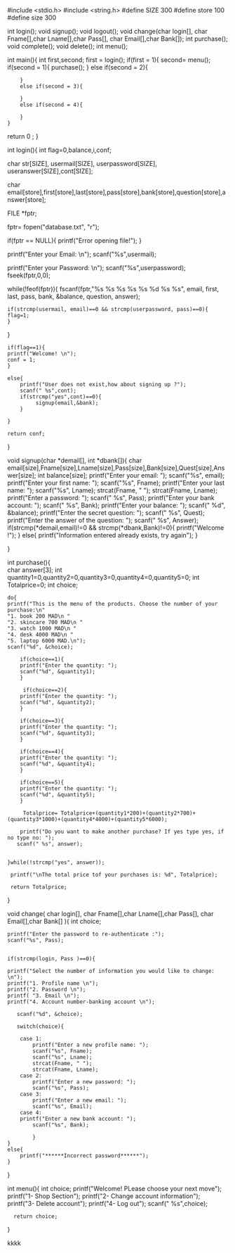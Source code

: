 #include <stdio.h>
#include <string.h>
#define SIZE 300
#define store 100
#define size 300

int login();
void signup();
void logout();
void change(char login[], char Fname[],char Lname[],char Pass[], char Email[],char Bank[]);
int purchase();
void complete();
void delete();
int menu();



 int main(){
     int first,second;
    first = login();
    if(first = 1){
        second= menu();
        if(second = 1){
            purchase();
        }
        else if(second = 2){

        }
        else if(second = 3){

        }
        else if(second = 4){

        }
    }

 return 0 ;
}


int login(){ 
int flag=0,balance,i,conf;

char str[SIZE], usermail[SIZE], userpassword[SIZE], useranswer[SIZE],cont[SIZE];

char email[store],first[store],last[store],pass[store],bank[store],question[store],answer[store];

FILE *fptr;

fptr= fopen("database.txt", "r");

if(fptr == NULL){
printf("Error opening file!");
}

printf("Enter your Email: \n");
scanf("%s",usermail);

printf("Enter your Password: \n");
scanf("%s",userpassword);
fseek(fptr,0,0);

while(!feof(fptr)){
    fscanf(fptr,"%s %s %s %s %s %d %s %s", email, first, last, pass, bank, &balance, question, answer);

    if(strcmp(usermail, email)==0 && strcmp(userpassword, pass)==0){
    flag=1;
    }
}    
 
    if(flag==1){
    printf("Welcome! \n");
    conf = 1;
    }

    else{
        printf("User does not exist,how about signing up ?");
        scanf(" %s",cont);
        if(strcmp("yes",cont)==0){
             signup(email,&bank);
        }

    }

    return conf;
}




void signup(char *demail[], int *dbank[]){ 
    char email[size],Fname[size],Lname[size],Pass[size],Bank[size],Quest[size],Answer[size];
    int balance[size];
	printf("Enter your email: ");
	scanf("%s", email);
	printf("Enter your first name: ");
	scanf("%s", Fname);
	printf("Enter your last name: ");
	scanf("%s", Lname);
	strcat(Fname, " ");
	strcat(Fname, Lname);
	printf("Enter a password: ");
	scanf(" %s", Pass);
	printf("Enter your bank account: ");
	scanf(" %s", Bank);
	printf("Enter your balance: ");
	scanf(" %d", &balance);
	printf("Enter the secret question: ");
	scanf(" %s", Quest);
	printf("Enter the answer of the question: ");
	scanf(" %s", Answer);
    if(strcmp(*demail,email)!=0 && strcmp(*dbank,Bank)!=0){
        printf("Welcome !");
    }
    else{
        printf("Information entered already exists, try again");
    }
		
}










int purchase(){    
       char answer[3];
       int quantity1=0,quantity2=0,quantity3=0,quantity4=0,quantity5=0;
		 int Totalprice=0;
		int choice;

    do{	
	printf("This is the menu of the products. Choose the number of your purchase:\n"
	"1. book 200 MAD\n "
	"2. skincare 700 MAD\n "
	"3. watch 1000 MAD\n "
	"4. desk 4000 MAD\n "
	"5. laptop 6000 MAD.\n");
    scanf("%d", &choice);
    
        if(choice==1){
        printf("Enter the quantity: ");
        scanf("%d", &quantity1);
        }
        
         if(choice==2){
        printf("Enter the quantity: ");
        scanf("%d", &quantity2);
        } 
        
        if(choice==3){
        printf("Enter the quantity: ");
        scanf("%d", &quantity3);
        } 
        
        if(choice==4){
        printf("Enter the quantity: ");
        scanf("%d", &quantity4);
        } 
        
        if(choice==5){
        printf("Enter the quantity: ");
        scanf("%d", &quantity5);
        }
        
         Totalprice= Totalprice+(quantity1*200)+(quantity2*700)+(quantity3*1000)+(quantity4*4000)+(quantity5*6000);
       
        printf("Do you want to make another purchase? If yes type yes, if no type no: ");
       scanf(" %s", answer);
        
       
    }while(!strcmp("yes", answer));
    
     printf("\nThe total price tof your purchases is: %d", Totalprice);

     return Totalprice;
    
}



  void change( char login[], char Fname[],char Lname[],char Pass[], char Email[],char Bank[] ){ 
  	 int choice; 
  	 
  	
  	printf("Enter the password to re-authenticate :");
  	scanf("%s", Pass);
  	
  	
  	if(strcmp(login, Pass )==0){
	 
  	printf("Select the number of information you would like to change: \n");
	printf("1. Profile name \n");
	printf("2. Password \n");
 	printf( "3. Email \n");
	printf("4. Account number-banking account \n");
	   
	   scanf("%d", &choice);
	   
	   switch(choice){
	   	
	   	case 1:
	   		printf("Enter a new profile name: ");
	   		scanf("%s", Fname);
	   		scanf("%s", Lname);
	   		strcat(Fname, " ");
	   		strcat(Fname, Lname);
	   	case 2:
	   		printf("Enter a new password: ");
	   		scanf("%s", Pass);
	    case 3:
	    	printf("Enter a new email: ");
	   		scanf("%s", Email);
	   	case 4: 
	   	printf("Enter a new bank account: ");
	   		scanf("%s", Bank);
	    
	   		}
	}
	else{
		printf("******Incorrect password******");
	}
	   
	   
  }

  int menu(){
      int choice;
      printf("Welcome! PLease choose your next move");
      printf("1- Shop Section");
      printf("2- Change account information");
      printf("3- Delete account");
      printf("4- Log out");
      scanf(" %s",choice);

      return choice;
  }
  
  kkkk
  
  

